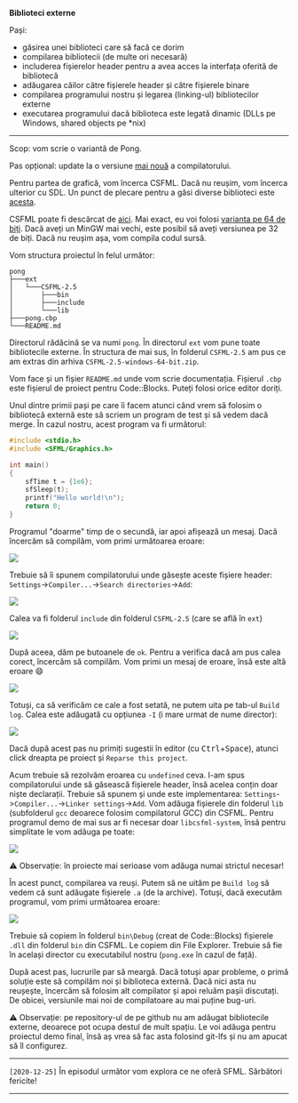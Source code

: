 
**Biblioteci externe**

Pași:
- găsirea unei biblioteci care să facă ce dorim
- compilarea bibliotecii (de multe ori necesară)
- includerea fișierelor header pentru a avea acces la interfața oferită de bibliotecă
- adăugarea căilor către fișierele header și către fișierele binare
- compilarea programului nostru și legarea (linking-ul) bibliotecilor externe
- executarea programului dacă biblioteca este legată dinamic (DLLs pe Windows, shared objects pe *nix)

-----

Scop: vom scrie o variantă de Pong.

Pas opțional: update la o versiune [mai nouă](http://www.winlibs.com/#download-release) a compilatorului.

Pentru partea de grafică, vom încerca CSFML. Dacă nu reușim, vom încerca ulterior cu SDL. Un punct de plecare pentru a găsi diverse biblioteci este [acesta](https://github.com/oz123/awesome-c).

CSFML poate fi descărcat de [aici](https://www.sfml-dev.org/download/csfml/). Mai exact, eu voi folosi [varianta pe 64 de biți](https://www.sfml-dev.org/files/CSFML-2.5-windows-64-bit.zip). Dacă aveți un MinGW mai vechi, este posibil să aveți versiunea pe 32 de biți. Dacă nu reușim așa, vom compila codul sursă.

Vom structura proiectul în felul următor:
```
pong
├───ext
│   └───CSFML-2.5
│       ├───bin
│       ├───include
│       └───lib
├───pong.cbp
└───README.md
```

Directorul rădăcină se va numi `pong`. În directorul `ext` vom pune toate bibliotecile externe. În structura de mai sus, în folderul `CSFML-2.5` am pus ce am extras din arhiva `CSFML-2.5-windows-64-bit.zip`.

Vom face și un fișier `README.md` unde vom scrie documentația. Fișierul `.cbp` este fișierul de proiect pentru Code::Blocks. Puteți folosi orice editor doriți.

Unul dintre primii pași pe care îi facem atunci când vrem să folosim o bibliotecă externă este să scriem un program de test și să vedem dacă merge. În cazul nostru, acest program va fi următorul:
```c
#include <stdio.h>
#include <SFML/Graphics.h>

int main()
{
    sfTime t = {1e6};
    sfSleep(t);
    printf("Hello world!\n");
    return 0;
}
```
Programul "doarme" timp de o secundă, iar apoi afișează un mesaj. Dacă încercăm să compilăm, vom primi următoarea eroare:

![](img/missing_header.png)

Trebuie să îi spunem compilatorului unde găsește aceste fișiere header: `Settings`->`Compiler...`->`Search directories`->`Add`:

![](img/add_header_path1.png)

Calea va fi folderul `include` din folderul `CSFML-2.5` (care se află în `ext`)

![](img/add_header_path2.png)

După aceea, dăm pe butoanele de `ok`. Pentru a verifica dacă am pus calea corect, încercăm să compilăm. Vom primi un mesaj de eroare, însă este altă eroare 😄

![](img/undefined_sleep.png)

Totuși, ca să verificăm ce cale a fost setată, ne putem uita pe tab-ul `Build log`. Calea este adăugată cu opțiunea `-I` (i mare urmat de nume director):

![](img/add_header_path3.png)

Dacă după acest pas nu primiți sugestii în editor (cu <kbd>Ctrl</kbd>+<kbd>Space</kbd>), atunci click dreapta pe proiect și `Reparse this project`.

Acum trebuie să rezolvăm eroarea cu `undefined` ceva. I-am spus compilatorului unde să găsească fișierele header, însă acelea conțin doar niște declarații. Trebuie să spunem și unde este implementarea: `Settings`->`Compiler...`->`Linker settings`->`Add`. Vom adăuga fișierele din folderul `lib` (subfolderul `gcc` deoarece folosim compilatorul GCC) din CSFML. Pentru programul demo de mai sus ar fi necesar doar `libcsfml-system`, însă pentru simplitate le vom adăuga pe toate:

![](img/add_static_libs.png)

⚠ Observație: în proiecte mai serioase vom adăuga numai strictul necesar!

În acest punct, compilarea va reuși. Putem să ne uităm pe `Build log` să vedem că sunt adăugate fișierele `.a` (de la archive). Totuși, dacă executăm programul, vom primi următoarea eroare:

![](img/dll_not_found.png)

Trebuie să copiem în folderul `bin\Debug` (creat de Code::Blocks) fișierele `.dll` din folderul `bin` din CSFML. Le copiem din File Explorer. Trebuie să fie în același director cu executabilul nostru (`pong.exe` în cazul de față).

După acest pas, lucrurile par să meargă. Dacă totuși apar probleme, o primă soluție este să compilăm noi și biblioteca externă. Dacă nici asta nu reușește, încercăm să folosim alt compilator și apoi reluăm pașii discutați. De obicei, versiunile mai noi de compilatoare au mai puține bug-uri.

⚠ Observație: pe repository-ul de pe github nu am adăugat bibliotecile externe, deoarece pot ocupa destul de mult spațiu. Le voi adăuga pentru proiectul demo final, însă aș vrea să fac asta folosind git-lfs și nu am apucat să îl configurez.

-----

`[2020-12-25]` În episodul următor vom explora ce ne oferă SFML. Sărbători fericite!

-----
